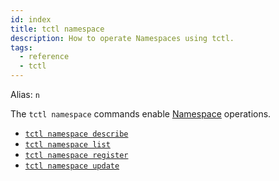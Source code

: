 ```yaml
---
id: index
title: tctl namespace
description: How to operate Namespaces using tctl.
tags:
  - reference
  - tctl
---
```


Alias: `n`

The `tctl namespace` commands enable [Namespace](/concepts/what-is-a-namespace) operations.

- [`tctl namespace describe`](/tctl/namespace/describe)
- [`tctl namespace list`](/tctl/namespace/list)
- [`tctl namespace register`](/tctl/namespace/register)
- [`tctl namespace update`](/tctl/namespace/update)

